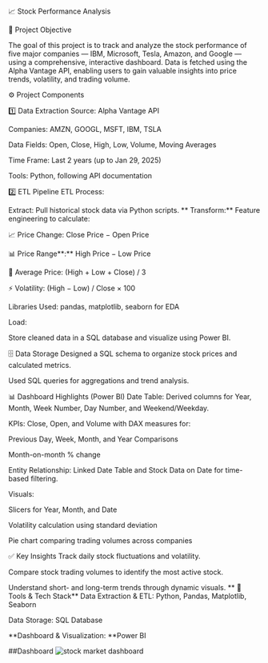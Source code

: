 📈 Stock Performance Analysis

📌 Project Objective

The goal of this project is to track and analyze the stock performance of five major companies — IBM, Microsoft, Tesla, Amazon, and Google — using a comprehensive, interactive dashboard. Data is fetched using the Alpha Vantage API, enabling users to gain valuable insights into price trends, volatility, and trading volume.

⚙️ Project Components

1️⃣ Data Extraction Source: Alpha Vantage API

Companies: AMZN, GOOGL, MSFT, IBM, TSLA

Data Fields: Open, Close, High, Low, Volume, Moving Averages

Time Frame: Last 2 years (up to Jan 29, 2025)

Tools: Python, following API documentation

2️⃣ ETL Pipeline ETL Process:

Extract: Pull historical stock data via Python scripts. ** Transform:** Feature engineering to calculate:

📈 Price Change: Close Price − Open Price

📊 Price Range**:** High Price − Low Price

🧮 Average Price: (High + Low + Close) / 3

⚡ Volatility: (High − Low) / Close × 100

Libraries Used: pandas, matplotlib, seaborn for EDA

Load:

Store cleaned data in a SQL database and visualize using Power BI.

🗄️ Data Storage Designed a SQL schema to organize stock prices and calculated metrics.

Used SQL queries for aggregations and trend analysis.

📊 Dashboard Highlights (Power BI) Date Table: Derived columns for Year, Month, Week Number, Day Number, and Weekend/Weekday.

KPIs: Close, Open, and Volume with DAX measures for:

Previous Day, Week, Month, and Year Comparisons

Month-on-month % change

Entity Relationship: Linked Date Table and Stock Data on Date for time-based filtering.

Visuals:

Slicers for Year, Month, and Date

Volatility calculation using standard deviation

Pie chart comparing trading volumes across companies

✅ Key Insights Track daily stock fluctuations and volatility.

Compare stock trading volumes to identify the most active stock.

Understand short- and long-term trends through dynamic visuals. ** 🧩 Tools & Tech Stack** Data Extraction & ETL: Python, Pandas, Matplotlib, Seaborn

Data Storage: SQL Database

**Dashboard & Visualization: **Power BI

##Dashboard
![stock market dashboard](https://github.com/user-attachments/assets/b30731a8-7056-402a-9216-65a2d7e5aca4)

